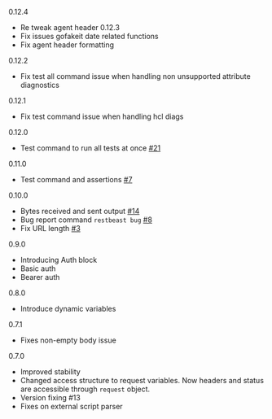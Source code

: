 0.12.4
- Re tweak agent header
0.12.3
- Fix issues gofakeit date related functions
- Fix agent header formatting

0.12.2
- Fix test all command issue when handling non unsupported attribute diagnostics  

0.12.1
- Fix test command issue when handling hcl diags 

0.12.0
- Test command to run all tests at once [#21](https://github.com/restbeast/restbeast/issues/21)

0.11.0
- Test command and assertions [#7](https://github.com/restbeast/restbeast/issues/7)

0.10.0
- Bytes received and sent output [#14](https://github.com/restbeast/restbeast/issues/14)
- Bug report command `restbeast bug` [#8](https://github.com/restbeast/restbeast/issues/8)
- Fix URL length [#3](https://github.com/restbeast/restbeast/issues/3) 

0.9.0
- Introducing Auth block
- Basic auth
- Bearer auth

0.8.0
- Introduce dynamic variables

0.7.1
- Fixes non-empty body issue

0.7.0
- Improved stability
- Changed access structure to request variables. Now headers and status are accessible through `request` object.
- Version fixing #13
- Fixes on external script parser
